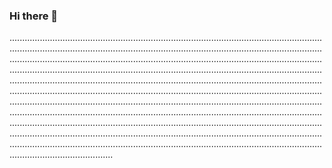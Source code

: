 ### Hi there 👋

.............................................................................................................................................................................................................................................................................................................................................................................................................................................................................................................................................................................................................................................................................................................................................................................................................................................................................................................................................................................................................................................................................................................................................................................................................................................................................................................................................................................................................................................................